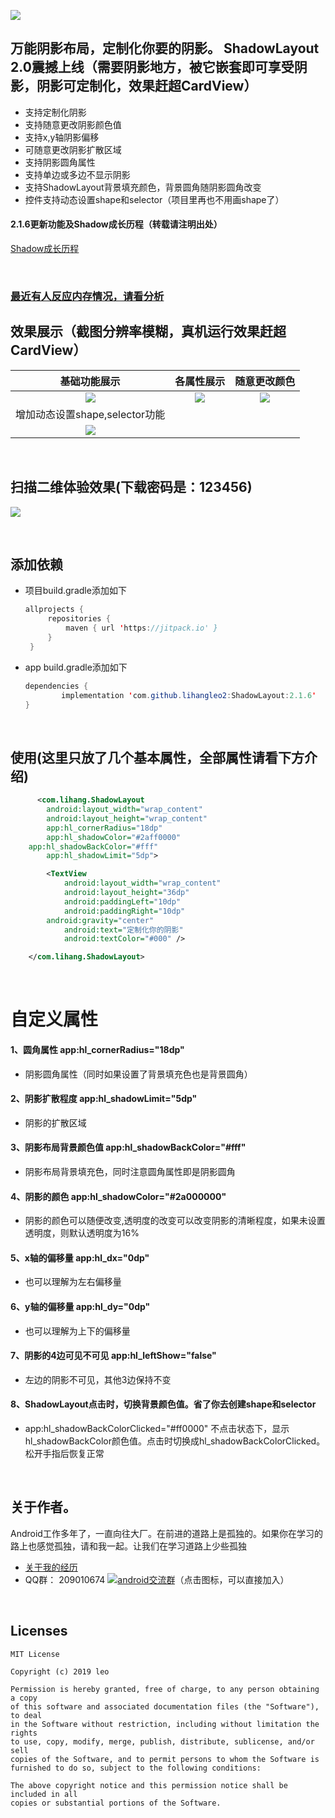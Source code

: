 [![](https://jitpack.io/v/lihangleo2/ShadowLayout.svg)](https://jitpack.io/#lihangleo2/ShadowLayout)

## 万能阴影布局，定制化你要的阴影。 ShadowLayout 2.0震撼上线（需要阴影地方，被它嵌套即可享受阴影，阴影可定制化，效果赶超CardView）
* 支持定制化阴影
* 支持随意更改阴影颜色值
* 支持x,y轴阴影偏移 
* 可随意更改阴影扩散区域 
* 支持阴影圆角属性
* 支持单边或多边不显示阴影
* 支持ShadowLayout背景填充颜色，背景圆角随阴影圆角改变
* 控件支持动态设置shape和selector（项目里再也不用画shape了）

#### 2.1.6更新功能及Shadow成长历程（转载请注明出处）
 [Shadow成长历程](https://github.com/lihangleo2/ShadowLayout/wiki)  
 
<br>

### [最近有人反应内存情况，请看分析](https://juejin.im/post/5d4c1392f265da03bc126584#heading-12)

## 效果展示（截图分辨率模糊，真机运行效果赶超CardView）
|基础功能展示|各属性展示|随意更改颜色|
|:---:|:---:|:---:|
|![](https://github.com/lihangleo2/ShadowLayout/blob/master/main.jpg)|![](https://github.com/lihangleo2/ShadowLayout/blob/master/first_show.gif)|![](https://github.com/lihangleo2/ShadowLayout/blob/master/other_show.gif)
|增加动态设置shape,selector功能|
|![](https://github.com/lihangleo2/ShadowLayout/blob/master/shape_gif.gif)|

<br>

## 扫描二维体验效果(下载密码是：123456)
![](https://github.com/lihangleo2/ShadowLayout/blob/master/ShadowLayout_.png)

<br>

## 添加依赖

 - 项目build.gradle添加如下
   ```java
   allprojects {
		repositories {
			maven { url 'https://jitpack.io' }
		}
	}
   ```
 - app build.gradle添加如下
    ```java
   dependencies {
	        implementation 'com.github.lihangleo2:ShadowLayout:2.1.6'
	}
   ```
   
<br>

## 使用(这里只放了几个基本属性，全部属性请看下方介绍)
```xml
      <com.lihang.ShadowLayout
        android:layout_width="wrap_content"
        android:layout_height="wrap_content"
        app:hl_cornerRadius="18dp"
        app:hl_shadowColor="#2aff0000"
	app:hl_shadowBackColor="#fff"
        app:hl_shadowLimit="5dp">

        <TextView
            android:layout_width="wrap_content"
            android:layout_height="36dp"
            android:paddingLeft="10dp"
            android:paddingRight="10dp"
	    android:gravity="center"
            android:text="定制化你的阴影"
            android:textColor="#000" />

    </com.lihang.ShadowLayout>
```
<br>

 # 自定义属性
 #### 1、圆角属性 app:hl_cornerRadius="18dp"
 - 阴影圆角属性（同时如果设置了背景填充色也是背景圆角）
  
 #### 2、阴影扩散程度 app:hl_shadowLimit="5dp"
 - 阴影的扩散区域
  
 #### 3、阴影布局背景颜色值 app:hl_shadowBackColor="#fff"
 - 阴影布局背景填充色，同时注意圆角属性即是阴影圆角
 
 #### 4、阴影的颜色 app:hl_shadowColor="#2a000000"
 - 阴影的颜色可以随便改变,透明度的改变可以改变阴影的清晰程度，如果未设置透明度，则默认透明度为16% 

 #### 5、x轴的偏移量 app:hl_dx="0dp"
 - 也可以理解为左右偏移量
 
 #### 6、y轴的偏移量 app:hl_dy="0dp"
 - 也可以理解为上下的偏移量

 #### 7、阴影的4边可见不可见 app:hl_leftShow="false"
 - 左边的阴影不可见，其他3边保持不变

 #### 8、ShadowLayout点击时，切换背景颜色值。省了你去创建shape和selector
 - app:hl_shadowBackColorClicked="#ff0000"    不点击状态下，显示hl_shadowBackColor颜色值。点击时切换成hl_shadowBackColorClicked。松开手指后恢复正常

<br>

## 关于作者。
Android工作多年了，一直向往大厂。在前进的道路上是孤独的。如果你在学习的路上也感觉孤独，请和我一起。让我们在学习道路上少些孤独
* [关于我的经历](https://mp.weixin.qq.com/s?__biz=MzAwMDA3MzU2Mg==&mid=2247483667&idx=1&sn=1a575ea2c636980e5f4c579d3a73d8ab&chksm=9aefcb26ad98423041c61ad7cbad77f0534495d11fc0a302b9fdd3a3e6b84605cad61d192959&mpshare=1&scene=23&srcid=&sharer_sharetime=1572505105563&sharer_shareid=97effcbe7f9d69e6067a40da3e48344a#rd)
 * QQ群： 209010674 <a target="_blank" href="//shang.qq.com/wpa/qunwpa?idkey=5e29576e7d2ebf08fa37d8953a0fea3b5eafdff2c488c1f5c152223c228f1d11"><img border="0" src="http://pub.idqqimg.com/wpa/images/group.png" alt="android交流群" title="android交流群"></a>（点击图标，可以直接加入）

<br>

## Licenses

```
MIT License

Copyright (c) 2019 leo

Permission is hereby granted, free of charge, to any person obtaining a copy
of this software and associated documentation files (the "Software"), to deal
in the Software without restriction, including without limitation the rights
to use, copy, modify, merge, publish, distribute, sublicense, and/or sell
copies of the Software, and to permit persons to whom the Software is
furnished to do so, subject to the following conditions:

The above copyright notice and this permission notice shall be included in all
copies or substantial portions of the Software.
```
